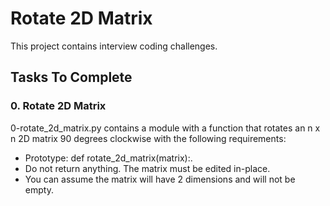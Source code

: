 # Rotate 2D Matrix
This project contains interview coding challenges.

## Tasks To Complete
 ### 0. Rotate 2D Matrix
0-rotate_2d_matrix.py contains a module with a function that rotates an n x n 2D matrix 90 degrees clockwise with the following requirements:
* Prototype: def rotate_2d_matrix(matrix):.
* Do not return anything. The matrix must be edited in-place.
* You can assume the matrix will have 2 dimensions and will not be empty.
